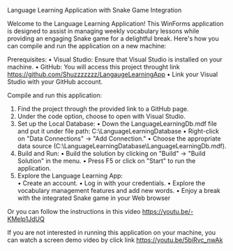 Language Learning Application with Snake Game Integration

Welcome to the Language Learning Application! This WinForms application is designed to assist in managing weekly vocabulary lessons while providing an engaging Snake game for a delightful break. Here's how you can compile and run the application on a new machine:

Prerequisites:
•	Visual Studio: Ensure that Visual Studio is installed on your machine. 
•	GitHub: You will access this project throught link https://github.com/Shuzzzzzzz/LangaugeLearningApp
• Link your Visual Studio with your GitHub account.

Compile and run this application:
1.	Find the project through the provided link to a GitHub page.
2.	Under the code option, choose to open with Visual Studio.
3.	Set up the Local Database:
•  Down the LanguageLearningDb.mdf file and put it under file path: C:\LanguageLearningDatabase
•	Right-click on "Data Connections" -> "Add Connection."
•	Choose the appropriate data source (C:\LanguageLearningDatabase\LanguageLearningDb.mdf).
5.	Build and Run:
•	Build the solution by clicking on "Build" -> "Build Solution" in the menu.
•	Press F5 or click on "Start" to run the application.
6.	Explore the Language Learning App:   
•	Create an account.
•	Log in with your credentials.
•	Explore the vocabulary management features and add new words.
•	Enjoy a break with the integrated Snake game in your Web browser

Or you can follow the instructions in this video https://youtu.be/-KMelp1JdUQ

If you are not interested in running this application on your machine, you can watch a screen demo video by click link https://youtu.be/5biRvc_nwAk

